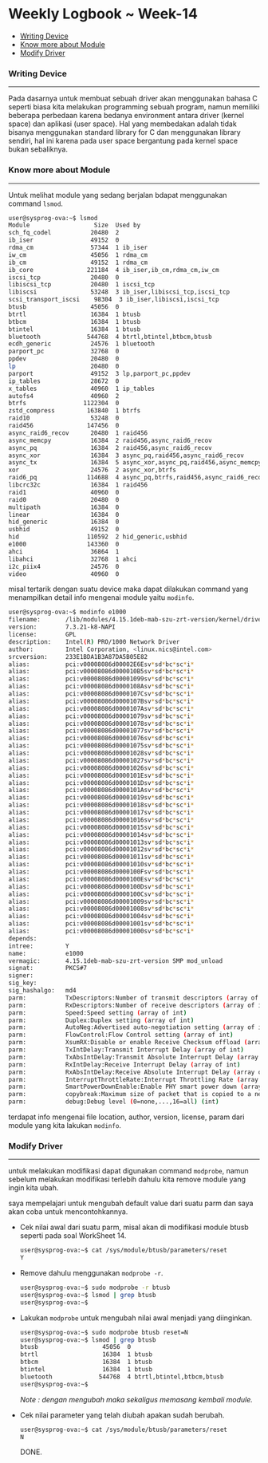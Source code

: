 # **Weekly Logbook ~ Week-14**

- [Writing Device](#writing-device)
- [Know more about Module](#know-more-about-module)
- [Modify Driver](#modify-driver)

### Writing Device

----

Pada dasarnya untuk membuat sebuah driver akan menggunakan bahasa C seperti biasa kita melakukan programming sebuah program, namun memiliki beberapa perbedaan karena bedanya environment antara driver (kernel space) dan aplikasi (user space). Hal yang membedakan adalah tidak bisanya menggunakan standard library for C dan menggunakan library sendiri, hal ini karena pada user space bergantung pada kernel space bukan sebaliknya.

### Know more about Module

----

Untuk melihat module yang sedang berjalan bdapat menggunakan command `lsmod`.

```bash
user@sysprog-ova:~$ lsmod
Module                  Size  Used by
sch_fq_codel           20480  2
ib_iser                49152  0
rdma_cm                57344  1 ib_iser
iw_cm                  45056  1 rdma_cm
ib_cm                  49152  1 rdma_cm
ib_core               221184  4 ib_iser,ib_cm,rdma_cm,iw_cm
iscsi_tcp              20480  0
libiscsi_tcp           20480  1 iscsi_tcp
libiscsi               53248  3 ib_iser,libiscsi_tcp,iscsi_tcp
scsi_transport_iscsi    98304  3 ib_iser,libiscsi,iscsi_tcp
btusb                  45056  0
btrtl                  16384  1 btusb
btbcm                  16384  1 btusb
btintel                16384  1 btusb
bluetooth             544768  4 btrtl,btintel,btbcm,btusb
ecdh_generic           24576  1 bluetooth
parport_pc             32768  0
ppdev                  20480  0
lp                     20480  0
parport                49152  3 lp,parport_pc,ppdev
ip_tables              28672  0
x_tables               40960  1 ip_tables
autofs4                40960  2
btrfs                1122304  0
zstd_compress         163840  1 btrfs
raid10                 53248  0
raid456               147456  0
async_raid6_recov      20480  1 raid456
async_memcpy           16384  2 raid456,async_raid6_recov
async_pq               16384  2 raid456,async_raid6_recov
async_xor              16384  3 async_pq,raid456,async_raid6_recov
async_tx               16384  5 async_xor,async_pq,raid456,async_memcpy,async_raid6_recov
xor                    24576  2 async_xor,btrfs
raid6_pq              114688  4 async_pq,btrfs,raid456,async_raid6_recov
libcrc32c              16384  1 raid456
raid1                  40960  0
raid0                  20480  0
multipath              16384  0
linear                 16384  0
hid_generic            16384  0
usbhid                 49152  0
hid                   110592  2 hid_generic,usbhid
e1000                 143360  0
ahci                   36864  1
libahci                32768  1 ahci
i2c_piix4              24576  0
video                  40960  0
```

misal tertarik dengan suatu device maka dapat dilakukan command yang menampilkan detail info mengenai module yaitu `modinfo`.

```bash
user@sysprog-ova:~$ modinfo e1000
filename:       /lib/modules/4.15.1deb-mab-szu-zrt-version/kernel/drivers/net/ethernet/intel/e1000/e1000.ko
version:        7.3.21-k8-NAPI
license:        GPL
description:    Intel(R) PRO/1000 Network Driver
author:         Intel Corporation, <linux.nics@intel.com>
srcversion:     233E1BDA1B3A87DA5B05E82
alias:          pci:v00008086d00002E6Esv*sd*bc*sc*i*
alias:          pci:v00008086d000010B5sv*sd*bc*sc*i*
alias:          pci:v00008086d00001099sv*sd*bc*sc*i*
alias:          pci:v00008086d0000108Asv*sd*bc*sc*i*
alias:          pci:v00008086d0000107Csv*sd*bc*sc*i*
alias:          pci:v00008086d0000107Bsv*sd*bc*sc*i*
alias:          pci:v00008086d0000107Asv*sd*bc*sc*i*
alias:          pci:v00008086d00001079sv*sd*bc*sc*i*
alias:          pci:v00008086d00001078sv*sd*bc*sc*i*
alias:          pci:v00008086d00001077sv*sd*bc*sc*i*
alias:          pci:v00008086d00001076sv*sd*bc*sc*i*
alias:          pci:v00008086d00001075sv*sd*bc*sc*i*
alias:          pci:v00008086d00001028sv*sd*bc*sc*i*
alias:          pci:v00008086d00001027sv*sd*bc*sc*i*
alias:          pci:v00008086d00001026sv*sd*bc*sc*i*
alias:          pci:v00008086d0000101Esv*sd*bc*sc*i*
alias:          pci:v00008086d0000101Dsv*sd*bc*sc*i*
alias:          pci:v00008086d0000101Asv*sd*bc*sc*i*
alias:          pci:v00008086d00001019sv*sd*bc*sc*i*
alias:          pci:v00008086d00001018sv*sd*bc*sc*i*
alias:          pci:v00008086d00001017sv*sd*bc*sc*i*
alias:          pci:v00008086d00001016sv*sd*bc*sc*i*
alias:          pci:v00008086d00001015sv*sd*bc*sc*i*
alias:          pci:v00008086d00001014sv*sd*bc*sc*i*
alias:          pci:v00008086d00001013sv*sd*bc*sc*i*
alias:          pci:v00008086d00001012sv*sd*bc*sc*i*
alias:          pci:v00008086d00001011sv*sd*bc*sc*i*
alias:          pci:v00008086d00001010sv*sd*bc*sc*i*
alias:          pci:v00008086d0000100Fsv*sd*bc*sc*i*
alias:          pci:v00008086d0000100Esv*sd*bc*sc*i*
alias:          pci:v00008086d0000100Dsv*sd*bc*sc*i*
alias:          pci:v00008086d0000100Csv*sd*bc*sc*i*
alias:          pci:v00008086d00001009sv*sd*bc*sc*i*
alias:          pci:v00008086d00001008sv*sd*bc*sc*i*
alias:          pci:v00008086d00001004sv*sd*bc*sc*i*
alias:          pci:v00008086d00001001sv*sd*bc*sc*i*
alias:          pci:v00008086d00001000sv*sd*bc*sc*i*
depends:
intree:         Y
name:           e1000
vermagic:       4.15.1deb-mab-szu-zrt-version SMP mod_unload
signat:         PKCS#7
signer:
sig_key:
sig_hashalgo:   md4
parm:           TxDescriptors:Number of transmit descriptors (array of int)
parm:           RxDescriptors:Number of receive descriptors (array of int)
parm:           Speed:Speed setting (array of int)
parm:           Duplex:Duplex setting (array of int)
parm:           AutoNeg:Advertised auto-negotiation setting (array of int)
parm:           FlowControl:Flow Control setting (array of int)
parm:           XsumRX:Disable or enable Receive Checksum offload (array of int)
parm:           TxIntDelay:Transmit Interrupt Delay (array of int)
parm:           TxAbsIntDelay:Transmit Absolute Interrupt Delay (array of int)
parm:           RxIntDelay:Receive Interrupt Delay (array of int)
parm:           RxAbsIntDelay:Receive Absolute Interrupt Delay (array of int)
parm:           InterruptThrottleRate:Interrupt Throttling Rate (array of int)
parm:           SmartPowerDownEnable:Enable PHY smart power down (array of int)
parm:           copybreak:Maximum size of packet that is copied to a new buffer on receive (uint)
parm:           debug:Debug level (0=none,...,16=all) (int)
```

terdapat info mengenai file location, author, version, license, param dari module yang kita lakukan `modinfo`.

### Modify Driver

----

untuk melakukan modifikasi dapat digunakan command `modprobe`, namun sebelum melakukan modifikasi terlebih dahulu kita remove module yang ingin kita ubah.

saya mempelajari untuk mengubah default value dari suatu parm dan saya akan coba untuk mencontohkannya.

- Cek nilai awal dari suatu parm, misal akan di modifikasi module btusb seperti pada soal WorkSheet 14.

  ```bash
  user@sysprog-ova:~$ cat /sys/module/btusb/parameters/reset
  Y
  ```
- Remove dahulu menggunakan `modprobe -r`.

  ```bash
  user@sysprog-ova:~$ sudo modprobe -r btusb
  user@sysprog-ova:~$ lsmod | grep btusb
  user@sysprog-ova:~$
  ```
- Lakukan `modprobe` untuk mengubah nilai awal menjadi yang diinginkan.
  ```bash
  user@sysprog-ova:~$ sudo modprobe btusb reset=N
  user@sysprog-ova:~$ lsmod | grep btusb
  btusb                  45056  0
  btrtl                  16384  1 btusb
  btbcm                  16384  1 btusb
  btintel                16384  1 btusb
  bluetooth             544768  4 btrtl,btintel,btbcm,btusb
  user@sysprog-ova:~$
  ```
  *Note : dengan mengubah maka sekaligus memasang kembali module.*
- Cek nilai parameter yang telah diubah apakan sudah berubah.
  ```bash
  user@sysprog-ova:~$ cat /sys/module/btusb/parameters/reset
  N
  ```
  DONE.



